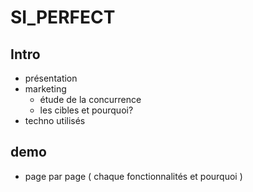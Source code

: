 # SI_PERFECT

## Intro
* présentation
* marketing
  - étude de la concurrence
  - les cibles et pourquoi?
* techno utilisés

## demo
* page par page ( chaque fonctionnalités et pourquoi )
